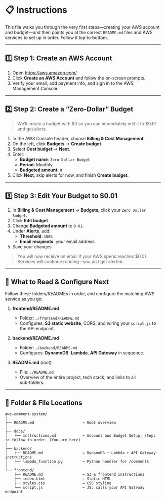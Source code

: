 # 📋 Instructions

This file walks you through the very first steps—creating your AWS account and budget—and then points you at the correct `README.md` files and AWS services to set up in order. Follow it top‑to‑bottom.

---

## 1️⃣ Step 1: Create an AWS Account

1. Open https://aws.amazon.com/
2. Click **Create an AWS Account** and follow the on‑screen prompts.
3. Verify your email, add payment info, and sign in to the AWS Management Console.

---

## 2️⃣ Step 2: Create a “Zero‑Dollar” Budget

> We’ll create a budget with $0 so you can immediately edit it to \$0.01 and get alerts.

1. In the AWS Console header, choose **Billing & Cost Management**.
2. On the left, click **Budgets** → **Create budget**.
3. Select **Cost budget** → **Next**.
4. Enter:
   - **Budget name**: `Zero Dollar Budget`
   - **Period**: Monthly
   - **Budgeted amount**: `0`  
5. Click **Next**, skip alerts for now, and finish **Create budget**.

---

## 3️⃣ Step 3: Edit Your Budget to \$0.01

1. In **Billing & Cost Management** → **Budgets**, click your `Zero Dollar Budget`.
2. Click **Edit budget**.
3. Change **Budgeted amount** to `0.01`.
4. Under **Alerts**, add:
   - **Threshold**: `100%`
   - **Email recipients**: your email address  
5. Save your changes.

> You will now receive an email if your AWS spend reaches \$0.01. Services will continue running—you just get alerted.

---

## 🔀 What to Read & Configure Next

Follow these folders/READMEs in order, and configure the matching AWS service as you go:

1. **frontend/README.md**  
   - Folder: `./frontend/README.md`  
   - Configures: **S3 static website**, CORS, and wiring your `script.js` to the API endpoint.

2. **backend/README.md**  
   - Folder: `./backend/README.md`  
   - Configures: **DynamoDB**, **Lambda**, **API Gateway** in sequence.

3. **README.md** (root)  
   - File: `./README.md`  
   - Overview of the entire project, tech stack, and links to all sub‑folders.

---

## 📂 Folder & File Locations

```text
aws-comment-system/
│
├── README.md                      ← Root overview
│
├── docs/
│   └── Instructions.md            ← Account and Budget Setup, steps to follow in order. (You are here)
│
├── backend/
│   ├── README.md                  ← DynamoDB + Lambda + API Gateway instructions
│   └── lambda_function.py         ← Python handler for /comments
│
└── frontend/
    ├── README.md                  ← S3 & frontend instructions
    ├── index.html                 ← Static HTML
    ├── styles.css                 ← CSS styling
    └── script.js                  ← JS: calls your API Gateway endpoint
